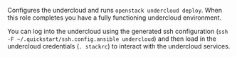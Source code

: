 Configures the undercloud and runs `openstack undercloud deploy`.
When this role completes you have a fully functioning undercloud
environment.

You can log into the undercloud using the generated ssh configuration
(`ssh -F ~/.quickstart/ssh.config.ansible undercloud`) and then load
in the undercloud credentials (`. stackrc`) to interact with the
undercloud services.
